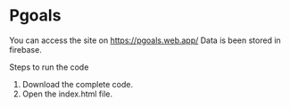 # Pgoals
You can access the site on https://pgoals.web.app/
Data is been stored in firebase.

Steps to run the code
1. Download the complete code.
2. Open the index.html file.
